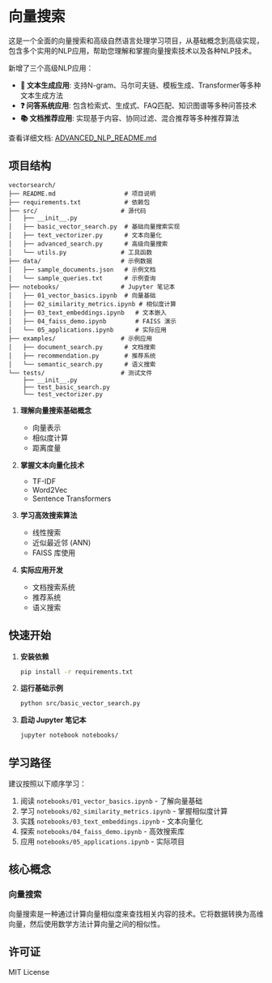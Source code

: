 # 向量搜索

这是一个全面的向量搜索和高级自然语言处理学习项目，从基础概念到高级实现，包含多个实用的NLP应用，帮助您理解和掌握向量搜索技术以及各种NLP技术。

新增了三个高级NLP应用：
- **🎨 文本生成应用**: 支持N-gram、马尔可夫链、模板生成、Transformer等多种文本生成方法
- **❓ 问答系统应用**: 包含检索式、生成式、FAQ匹配、知识图谱等多种问答技术
- **📚 文档推荐应用**: 实现基于内容、协同过滤、混合推荐等多种推荐算法

查看详细文档: [ADVANCED_NLP_README.md](ADVANCED_NLP_README.md)

## 项目结构

```
vectorsearch/
├── README.md                   # 项目说明
├── requirements.txt            # 依赖包
├── src/                       # 源代码
│   ├── __init__.py
│   ├── basic_vector_search.py  # 基础向量搜索实现
│   ├── text_vectorizer.py      # 文本向量化
│   ├── advanced_search.py      # 高级向量搜索
│   └── utils.py               # 工具函数
├── data/                      # 示例数据
│   ├── sample_documents.json   # 示例文档
│   └── sample_queries.txt      # 示例查询
├── notebooks/                 # Jupyter 笔记本
│   ├── 01_vector_basics.ipynb  # 向量基础
│   ├── 02_similarity_metrics.ipynb # 相似度计算
│   ├── 03_text_embeddings.ipynb   # 文本嵌入
│   ├── 04_faiss_demo.ipynb        # FAISS 演示
│   └── 05_applications.ipynb      # 实际应用
├── examples/                  # 示例应用
│   ├── document_search.py      # 文档搜索
│   ├── recommendation.py       # 推荐系统
│   └── semantic_search.py      # 语义搜索
└── tests/                     # 测试文件
    ├── __init__.py
    ├── test_basic_search.py
    └── test_vectorizer.py
```


1. **理解向量搜索基础概念**
   - 向量表示
   - 相似度计算
   - 距离度量

2. **掌握文本向量化技术**
   - TF-IDF
   - Word2Vec
   - Sentence Transformers

3. **学习高效搜索算法**
   - 线性搜索
   - 近似最近邻 (ANN)
   - FAISS 库使用

4. **实际应用开发**
   - 文档搜索系统
   - 推荐系统
   - 语义搜索

## 快速开始

1. **安装依赖**
   ```bash
   pip install -r requirements.txt
   ```

2. **运行基础示例**
   ```bash
   python src/basic_vector_search.py
   ```

3. **启动 Jupyter 笔记本**
   ```bash
   jupyter notebook notebooks/
   ```

## 学习路径

建议按照以下顺序学习：

1. 阅读 `notebooks/01_vector_basics.ipynb` - 了解向量基础
2. 学习 `notebooks/02_similarity_metrics.ipynb` - 掌握相似度计算
3. 实践 `notebooks/03_text_embeddings.ipynb` - 文本向量化
4. 探索 `notebooks/04_faiss_demo.ipynb` - 高效搜索库
5. 应用 `notebooks/05_applications.ipynb` - 实际项目

## 核心概念

### 向量搜索
向量搜索是一种通过计算向量相似度来查找相关内容的技术。它将数据转换为高维向量，然后使用数学方法计算向量之间的相似性。


## 许可证

MIT License
